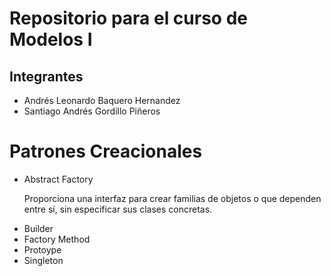 <h1>Repositorio para el curso de Modelos I</h1>

<h2>Integrantes</h2>
<ul>
  <li>Andrés Leonardo Baquero Hernandez</li>
  <li>Santiago Andrés Gordillo Piñeros</li>
</ul>

<h1>Patrones Creacionales</h1>

<ul>
  <li>
    Abstract Factory
    <p>Proporciona una interfaz para crear familias de objetos o que dependen entre sí, sin especificar sus clases concretas.</p>
    
  </li>
  <li>Builder</li>
  <li>Factory Method</li>
  <li>Protoype</li>
  <li>Singleton</li>
</ul>
